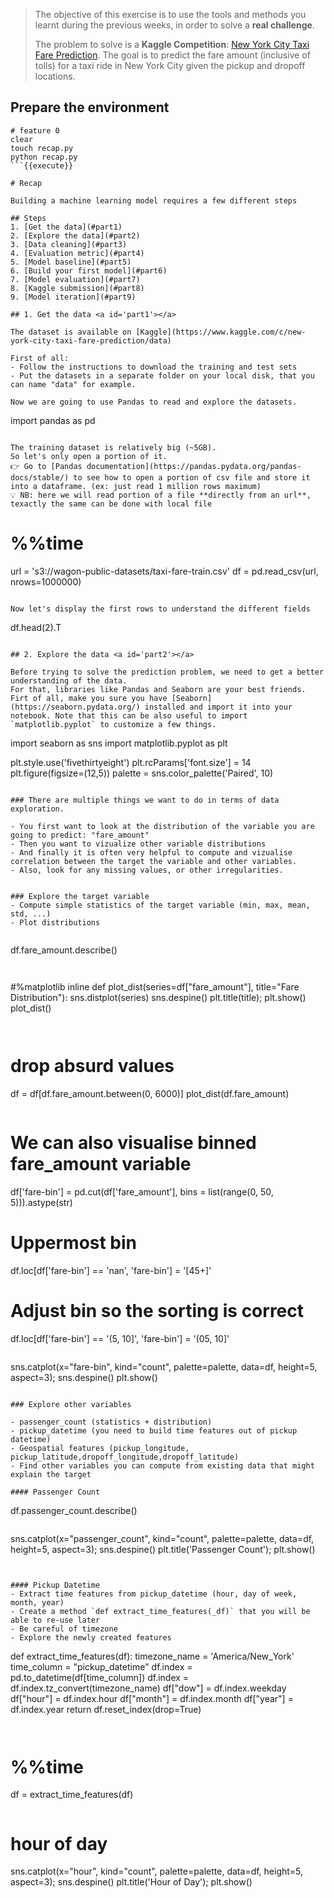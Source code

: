 
> The objective of this exercise is to use the tools and methods you learnt during the previous weeks, in order to solve a **real challenge**.
>
> The problem to solve is a **Kaggle Competition**: [New York City Taxi Fare Prediction](https://www.kaggle.com/c/new-york-city-taxi-fare-prediction). The goal is to predict the fare amount (inclusive of tolls) for a taxi ride in New York City given the pickup and dropoff locations.


## Prepare the environment

```
# feature 0
clear
touch recap.py
python recap.py
```{{execute}}

# Recap

Building a machine learning model requires a few different steps

## Steps
1. [Get the data](#part1)
2. [Explore the data](#part2)
3. [Data cleaning](#part3)
4. [Evaluation metric](#part4)
5. [Model baseline](#part5)
6. [Build your first model](#part6)
7. [Model evaluation](#part7)
8. [Kaggle submission](#part8)
9. [Model iteration](#part9)

## 1. Get the data <a id='part1'></a>

The dataset is available on [Kaggle](https://www.kaggle.com/c/new-york-city-taxi-fare-prediction/data)

First of all:
- Follow the instructions to download the training and test sets
- Put the datasets in a separate folder on your local disk, that you can name "data" for example.

Now we are going to use Pandas to read and explore the datasets.

```
import pandas as pd
```{{copy}

The training dataset is relatively big (~5GB).
So let's only open a portion of it.
👉 Go to [Pandas documentation](https://pandas.pydata.org/pandas-docs/stable/) to see how to open a portion of csv file and store it into a dataframe. (ex: just read 1 million rows maximum)
💡 NB: here we will read portion of a file **directly from an url**, texactly the same can be done with local file

```
# %%time
url = 's3://wagon-public-datasets/taxi-fare-train.csv'
df = pd.read_csv(url, nrows=1000000)
```{{copy}

Now let's display the first rows to understand the different fields

```
df.head(2).T
```{{copy}

## 2. Explore the data <a id='part2'></a>

Before trying to solve the prediction problem, we need to get a better understanding of the data.
For that, libraries like Pandas and Seaborn are your best friends.
Firt of all, make you sure you have [Seaborn](https://seaborn.pydata.org/) installed and import it into your notebook. Note that this can be also useful to import `matplotlib.pyplot` to customize a few things.

```
import seaborn as sns
import matplotlib.pyplot as plt

plt.style.use('fivethirtyeight')
plt.rcParams['font.size'] = 14
plt.figure(figsize=(12,5))
palette = sns.color_palette('Paired', 10)
```{{copy}

### There are multiple things we want to do in terms of data exploration.

- You first want to look at the distribution of the variable you are going to predict: "fare_amount"
- Then you want to vizualize other variable distributions
- And finally it is often very helpful to compute and vizualise correlation between the target the variable and other variables.
- Also, look for any missing values, or other irregularities.


### Explore the target variable
- Compute simple statistics of the target variable (min, max, mean, std, ...)
- Plot distributions


```
df.fare_amount.describe()
```{{copy}


```
#%matplotlib inline
def plot_dist(series=df["fare_amount"], title="Fare Distribution"):
    sns.distplot(series)
    sns.despine()
    plt.title(title);
    plt.show()
plot_dist()
```{{copy}


```
# drop absurd values
df = df[df.fare_amount.between(0, 6000)]
plot_dist(df.fare_amount)
```{{copy}

```
# We can also visualise binned fare_amount variable
df['fare-bin'] = pd.cut(df['fare_amount'], bins = list(range(0, 50, 5))).astype(str)

# Uppermost bin
df.loc[df['fare-bin'] == 'nan', 'fare-bin'] = '[45+]'

# Adjust bin so the sorting is correct
df.loc[df['fare-bin'] == '(5, 10]', 'fare-bin'] = '(05, 10]'
```{{copy}

```
sns.catplot(x="fare-bin", kind="count", palette=palette, data=df, height=5, aspect=3);
sns.despine()
plt.show()
```{{copy}

### Explore other variables

- passenger_count (statistics + distribution)
- pickup_datetime (you need to build time features out of pickup datetime)
- Geospatial features (pickup_longitude, pickup_latitude,dropoff_longitude,dropoff_latitude)
- Find other variables you can compute from existing data that might explain the target

#### Passenger Count

```
df.passenger_count.describe()
```{{copy}

```
sns.catplot(x="passenger_count", kind="count", palette=palette, data=df, height=5, aspect=3);
sns.despine()
plt.title('Passenger Count');
plt.show()
```{{copy}


#### Pickup Datetime
- Extract time features from pickup_datetime (hour, day of week, month, year)
- Create a method `def extract_time_features(_df)` that you will be able to re-use later
- Be careful of timezone
- Explore the newly created features

```
def extract_time_features(df):
    timezone_name = 'America/New_York'
    time_column = "pickup_datetime"
    df.index = pd.to_datetime(df[time_column])
    df.index = df.index.tz_convert(timezone_name)
    df["dow"] = df.index.weekday
    df["hour"] = df.index.hour
    df["month"] = df.index.month
    df["year"] = df.index.year
    return df.reset_index(drop=True)
```{{copy}


```
# %%time
df = extract_time_features(df)
```{{copy}

```
# hour of day
sns.catplot(x="hour", kind="count", palette=palette, data=df, height=5, aspect=3);
sns.despine()
plt.title('Hour of Day');
plt.show()
```{{copy}
